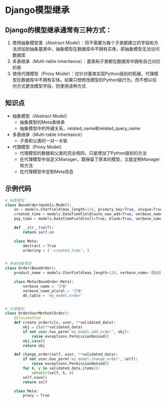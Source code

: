 # Django模型继承

## Django的模型继承通常有三种方式：
1. 使用抽象模型类（Abstract Model）：将不需要为每个子类都建立的字段和方法添加到抽象基类中，抽象模型在数据库中不拥有实体，即抽象模型无法访问数据库
2. 多表继承（Multi-table inheritance）：基类和子类都在数据库中拥有自己对应的表
3. 使用代理模型（Proxy Model）：仅针对基类实现Python级别的拓展，代理模型在数据库中不拥有实体。如果只想修改模型的Python级行为，而不想以任何方式更改模型字段，则使用该种方式


## 知识点
* 抽象模型（Abstract Model）
    * 抽象模型的Meta类继承
    * 抽象模型中的外键关系，related_name和related_query_name
* 多表继承（Multi-table inheritance）
    * 子类和父类的一对一关联
* 代理模型（Proxy Model）
    * 代理模型的数据和父类的完全相同，只是增加了Python级别的方法
    * 在代理模型中自定义Manager，既保留了原本的模型，又能定制Manager和方法
    * 在代理模型中定制Meta信息


## 示例代码
```python
# 抽象模型
class BaseOrder(models.Model):
    sn = models.CharField(max_length=128, primary_key=True, unique=True, verbose_name='订单编号')
    created_time = models.DateTimeField(auto_now_add=True, verbose_name='创建时间')
    pay_time = models.DateTimeField(null=True, blank=True, verbose_name='支付时间')

    def __str__(self):
        return self.sn

    class Meta:
        abstract = True
        ordering = ('-created_time', )


# 继承抽象模型
class Order(BaseOrder):
    product_name = models.CharField(max_length=128, verbose_name='商品名称')

    class Meta(BaseOrder.Meta):
        verbose_name = '订单'
        verbose_name_plural = '订单'
        db_table = 'my_model.order'


# 代理模型
class OrderUserMethod(Order):
    @classmethod
    def create_order(cls, user, **validated_data):
        obj = cls(**validated_data)
        if not user.has_perm('my_model.add_order', obj):
            raise exceptions.PermissionDenied()
        obj.save()
        return obj

    def change_order(self, user, **validated_data):
        if not user.has_perm('my_model.change_order', self):
            raise exceptions.PermissionDenied()
        for k, v in validated_data.items():
            setattr(self, k, v)
        self.save()
        return self

    class Meta:
        proxy = True
```
